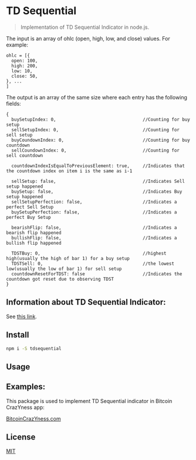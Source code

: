 # TD Sequential

> Implementation of TD Sequential Indicator in node.js.

The input is an array of ohlc (open, high, low, and close) values. For example:

```
ohlc = [{
  open: 100,
  high: 200,
  low: 10,
  close: 50,
}, ...
]
```

The output is an array of the same size where each entry has the following fields:

```
{
  buySetupIndex: 0,                                 //Counting for buy setup
  sellSetupIndex: 0,                                //Counting for sell setup
  buyCoundownIndex: 0,                              //Counting for buy countdown
  sellCoundownIndex: 0,                             //Counting for sell countdown

  countdownIndexIsEqualToPreviousElement: true,     //Indicates that the countdown index on item i is the same as i-1

  sellSetup: false,                                 //Indicates Sell setup happened
  buySetup: false,                                  //Indicates Buy setup happened
  sellSetupPerfection: false,                       //Indicates a perfect Sell Setup
  buySetupPerfection: false,                        //Indicates a perfect Buy Setup

  bearishFlip: false,                               //Indicates a bearish flip happened
  bullishFlip: false,                               //Indicates a bullish flip happened

  TDSTBuy: 0,                                       //highest high(usually the high of bar 1) for a buy setup
  TDSTSell: 0,                                      //the lowest low(usually the low of bar 1) for sell setup
  countdownResetForTDST: false                      //Indicates the countdown got reset due to observing TDST
}
```
## Information about TD Sequential Indicator:
See [this link](http://practicaltechnicalanalysis.blogspot.com/2013/01/tom-demark-sequential.html).


## Install

```bash
npm i -S tdsequential
```

## Usage

## Examples:
This package is used to implement TD Sequential indicator in Bitcoin CrazYness app:

[BitcoinCrazYness.com](bitcoincrazyness.com)

## License

[MIT](http://vjpr.mit-license.org)

